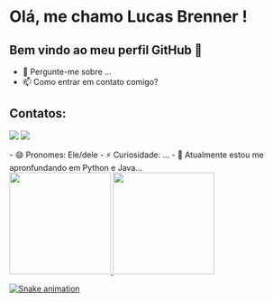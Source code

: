 # Olá, me chamo Lucas Brenner ! 
## Bem vindo ao meu perfil GitHub 👋

- 💬 Pergunte-me sobre ...
- 📫 Como entrar em contato comigo?
## Contatos:
<div>

<a href="https://instagram.com/brenner_mm" target="_blank"><img loading="lazy" src="https://img.shields.io/badge/-Instagram-%23E4405F?style=for-the-badge&logo=instagram&logoColor=white" target="_blank"></a>
<a href="https://www.linkedin.com/in/lucas-brenner-pimenta" target="_blank"><img loading="lazy" src="https://img.shields.io/badge/-LinkedIn-%230077B5?style=for-the-badge&logo=linkedin&logoColor=white" target="_blank"></a>   
</div>
- 😄 Pronomes: Ele/dele
- ⚡ Curiosidade: ...
- 🌱 Atualmente estou me apronfundando em Python e Java...
<link rel="stylesheet" type='text/css' href="https://cdn.jsdelivr.net/gh/devicons/devicon@latest/devicon.min.css" /> <link rel="stylesheet" type='text/css' href="https://cdn.jsdelivr.net/gh/devicons/devicon@latest/devicon.min.css" />
<div>
<a href="https://github.com/minibrenner">
<img loading="lazy" height="180em" src="https://github-readme-stats.vercel.app/api/top-langs/?username=seu-usuário-aqui&layout=compact&langs_count=7&theme=dracula"/>
<img loading="lazy" height="180em" src="https://github-readme-stats.vercel.app/api?username=seu-usuário-aqui&show_icons=true&theme=dracula&include_all_commits=true&count_private=true"/>
</div>

![Snake animation](https://github.com/minibrenner/blob/output/github-contribution-grid-snake.svg)
